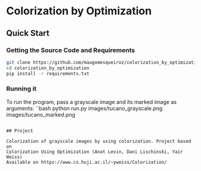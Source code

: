 # Colorization by Optimization

## Quick Start
### Getting the Source Code and Requirements
```bash
git clone https://github.com/maugomesqueiroz/colorization_by_optimization.git
cd colorization_by_optimization
pip install -r requirements.txt
```

### Running it 
To run the program, pass a grayscale image and its marked image as arguments:
``bash
python run.py images/tucano_grayscale.png images/tucano_marked.png
```

## Project

Colorization of grayscale images by using colorization. Project based on 
Colorization Using Optimization (Anat Levin, Dani Lischinski, Yair Weiss)
Available on https://www.cs.huji.ac.il/~yweiss/Colorization/
